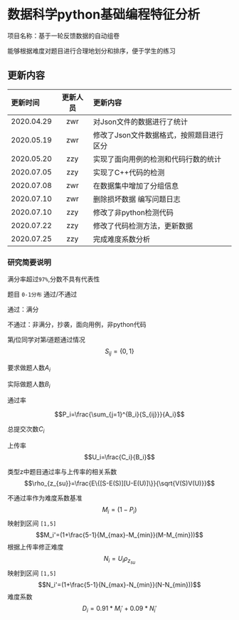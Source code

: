 # 数据科学python基础编程特征分析
项目名称：基于一轮反馈数据的自动组卷

能够根据难度对题目进行合理地划分和排序，便于学生的练习

## 更新内容
| 更新时间 | 更新人员 | 更新内容 |
| :---| :---: | :--- |
| 2020.04.29 | zwr | 对Json文件的数据进行了统计 |
| 2020.05.19 | zwr | 修改了Json文件数据格式，按照题目进行区分 |
| 2020.05.20 | zzy | 实现了面向用例的检测和代码行数的统计 |
| 2020.07.05 | zzy | 实现了C++代码的检测 |
| 2020.07.08 | zwr | 在数据集中增加了分组信息 |
| 2020.07.10 | zwr | 删除损坏数据 编写问题日志|
| 2020.07.10 | zzy | 修改了非python检测代码 |
| 2020.07.22 | zzy | 修改了代码检测方法，更新数据 |
| 2020.07.25 | zzy | 完成难度系数分析 |

### 研究简要说明

满分率超过`97%`,分数不具有代表性

题目 `0-1分布` 通过/不通过

通过：满分

不通过：非满分，抄袭，面向用例，非python代码

第$j$位同学对第$i$道题通过情况 
$$S_{ij} = \{0,1\}$$

要求做题人数$A_i$

实际做题人数$B_i$

通过率

$$P_i=\frac{\sum_{j=1}^{B_i}{S_{ij}}}{A_i}$$

总提交次数$C_i$

上传率  
$$U_i=\frac{C_i}{B_i}$$

类型z中题目通过率与上传率的相关系数
$$\rho_{z_{su}}=\frac{E\{[S-E(S)][U-E(U)]\}}{\sqrt{V(S)V(U)}}$$

不通过率作为难度系数基准
$$M_i=(1-P_i)$$
映射到区间 `[1,5]`
$$M_i'=(1+\frac{5-1}{M_{max}-M_{min}}(M-M_{min}))$$
根据上传率修正难度
$$N_i=U_i\rho_{z_{su}}$$
映射到区间 `[1,5]`
$$N_i'=(1+\frac{5-1}{N_{max}-N_{min}}(N-N_{min}))$$
难度系数
$$D_i=0.91*M_i'+0.09*N_i'$$

